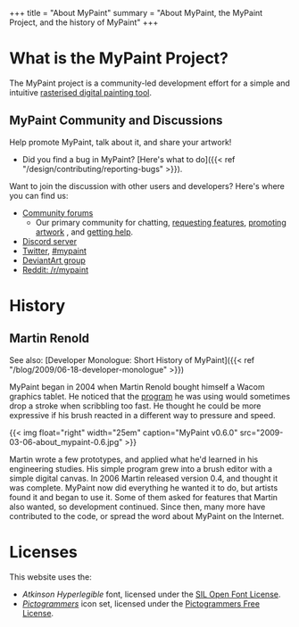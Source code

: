 +++
title = "About MyPaint"
summary = "About MyPaint, the MyPaint Project, and the history of MyPaint"
+++

# What is the MyPaint Project?
The MyPaint project is a community-led development effort for a simple and intuitive [rasterised digital painting tool][wiki-raster].

[wiki-raster]: https://en.wikipedia.org/wiki/Raster_graphics_editor

## MyPaint Community and Discussions
Help promote MyPaint, talk about it, and share your artwork!
* Did you find a bug in MyPaint? [Here's what to do]({{< ref "/design/contributing/reporting-bugs" >}}).

Want to join the discussion with other users and developers? Here's where you can find us:
* [Community forums][forums]
    * Our primary community for chatting, [requesting features][forums-req], [promoting artwork][forums-promote] , and [getting help][forums-support].
* [Discord server][discord]
* [Twitter][twitter], [#mypaint][twitter-community]
* [DeviantArt group][deviantart-community]
* [Reddit: /r/mypaint][reddit-community]

[forums]: https://community.mypaint.org/
[forums-req]: https://community.mypaint.org/c/feature-requests
[forums-promote]: https://community.mypaint.org/c/artshowcase
[forums-support]: https://community.mypaint.org/c/support
[discord]: https://discord.gg/TzCbFSCdwf
[twitter]: https://twitter.com/MyPaintApp
[twitter-community]: https://twitter.com/search?q=%23MyPaint
[reddit-community]: https://www.reddit.com/r/mypaint
[deviantart-community]: http://mypaint.deviantart.com/

# History

## Martin Renold
See also: [Developer Monologue: Short History of MyPaint]({{< ref "/blog/2009/06-18-developer-monologue" >}})

MyPaint began in 2004 when Martin Renold bought himself a Wacom 
graphics tablet. He noticed that the [program][gimp] he was using would 
sometimes drop a stroke when scribbling too fast. He thought he could 
be more expressive if his brush reacted in a different way to pressure 
and speed.

{{< img float="right" width="25em" caption="MyPaint v0.6.0" src="2009-03-06-about_mypaint-0.6.jpg" >}}

Martin wrote a few prototypes, and applied what he'd learned in his 
engineering studies. His simple program grew into a brush editor with a 
simple digital canvas. In 2006 Martin released version 0.4, and thought 
it was complete. MyPaint now did everything he wanted it to do, but 
artists found it and began to use it. Some of them asked for features 
that Martin also wanted, so development continued. Since then, many 
more have contributed to the code, or spread the word about MyPaint on 
the Internet.

[gimp]: http://gimp.org
[revoy]: http://davidrevoy.com
[da]: http://mypaint.deviantart.com/
[mypaint-ss-1]: "MyPaint-0.6" 

# Licenses
This website uses the:
- *Atkinson Hyperlegible* font, licensed under the [SIL Open Font
License][OFL].
- *[Pictogrammers][Pictogrammers]* icon set, licensed
under the [Pictogrammers Free License][Pictogrammers-license].

[OFL]: https://scripts.sil.org/cms/scripts/page.php?site_id=nrsi&id=OFL
[Pictogrammers]: https://pictogrammers.com/docs/general/license/
[Pictogrammers-license]: https://www.apache.org/licenses/LICENSE-2.0
